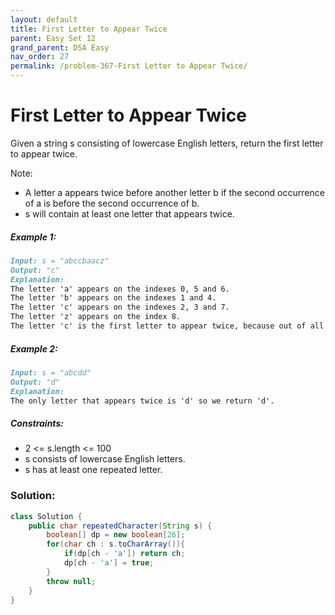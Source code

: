 ```yaml
---
layout: default
title: First Letter to Appear Twice
parent: Easy Set 12
grand_parent: DSA Easy
nav_order: 27
permalink: /problem-367-First Letter to Appear Twice/
---
```

# First Letter to Appear Twice
Given a string s consisting of lowercase English letters, return the first letter to appear twice.

Note:

* A letter a appears twice before another letter b if the second occurrence of a is before the second occurrence of b.
* s will contain at least one letter that appears twice.

##### Example 1:
```markdown
Input: s = "abccbaacz"
Output: "c"
Explanation:
The letter 'a' appears on the indexes 0, 5 and 6.
The letter 'b' appears on the indexes 1 and 4.
The letter 'c' appears on the indexes 2, 3 and 7.
The letter 'z' appears on the index 8.
The letter 'c' is the first letter to appear twice, because out of all the letters the index of its second occurrence is the smallest.
```
##### Example 2:
```markdown
Input: s = "abcdd"
Output: "d"
Explanation:
The only letter that appears twice is 'd' so we return 'd'.
```
##### Constraints:
* 2 <= s.length <= 100
* s consists of lowercase English letters.
* s has at least one repeated letter.

### Solution:
```java
class Solution {
    public char repeatedCharacter(String s) {
        boolean[] dp = new boolean[26];
        for(char ch : s.toCharArray()){
            if(dp[ch - 'a']) return ch;
            dp[ch - 'a'] = true;
        }
        throw null;
    }
}
```